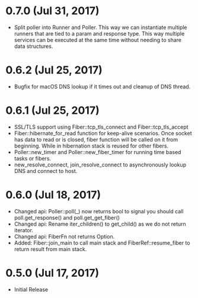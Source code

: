 # 0.7.0 (Jul 31, 2017)

* Split poller into Runner and Poller. This way we can instantiate multiple runners that are tied to a param and response type. This way multiple services can be executed at the same time without needing to share data structures.

# 0.6.2 (Jul 25, 2017)

* Bugfix for macOS DNS lookup if it times out and cleanup of DNS thread.

# 0.6.1 (Jul 25, 2017)

* SSL/TLS support using Fiber::tcp_tls_connect and Fiber::tcp_tls_accept
* Fiber::hibernate_for_read function for keep-alive scenarios. Once socket has data to read or is closed, fiber function will be called on it from beginning. While in hibernation stack is reused for other fibers.
* Poller::new_timer and Poller::new_fiber_timer for running time based tasks or fibers.
* new_resolve_connect, join_resolve_connect to asynchronously lookup DNS and connect to host.

# 0.6.0 (Jul 18, 2017)

* Changed api: Poller::poll(_) now returns bool to signal you should call poll.get_response() and poll.get_get_fiber()
* Changed api: Rename iter_children() to get_child() as we do not return iterator.
* Changed api: FiberFn not returns Option<R>.
* Added: Fiber::join_main to call main stack and FiberRef::resume_fiber to return result from main stack.

# 0.5.0 (Jul 17, 2017)

* Initial Release